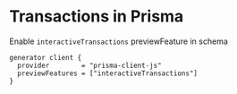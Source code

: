 # Transactions in Prisma

Enable `interactiveTransactions` previewFeature in schema

```
generator client {
  provider        = "prisma-client-js"
  previewFeatures = ["interactiveTransactions"]
}
```
